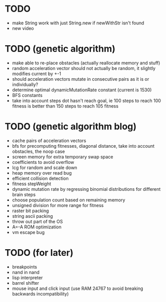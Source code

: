 # TODO
* make String work with just String.new if newWithStr isn't found
* new video

# TODO (genetic algorithm)
* make able to re-place obstacles (actually reallocate memory and stuff)
* random acceleration vector should not actually be random, it slightly modifies current by +-1
* should acceleration vectors mutate in consecutive pairs as it is or individually?
* determine optimal dynamicMutationRate constant (current is 1530)
* BFS constants
* take into account steps dot hasn't reach goal, ie 100 steps to reach 100 fitness is better than 150 steps to reach 105 fitness

# TODO (genetic algorithm blog)
* cache pairs of acceleration vectors
* bfs for precomputing fitnesses, diagonal distance, take into account obstacles, the noop case
* screen memory for extra temporary swap space
* coefficients to avoid overflow
* lcg for random and scale down
* heap memory over read bug
* efficient collision detection
* fitness stepWeight
* dynamic mutation rate by regressing binomial distributions for different brain steps
* choose population count based on remaining memory
* unsigned division for more range for fitness
* raster bit packing
* string ascii packing
* throw out part of the OS
* A=-A ROM optimization
* vm escape bug

# TODO (for later)
* breakpoints
* nand in nand
* lisp interpreter
* barrel shifter
* mouse input and click input (use RAM 24767 to avoid breaking backwards incompatibility)
